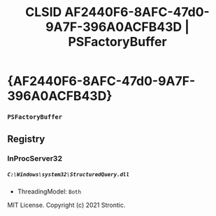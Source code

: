 ﻿---
title: "CLSID AF2440F6-8AFC-47d0-9A7F-396A0ACFB43D | PSFactoryBuffer"
excerpt: What is COM-Object CLSID AF2440F6-8AFC-47d0-9A7F-396A0ACFB43D?
---

# {AF2440F6-8AFC-47d0-9A7F-396A0ACFB43D}

### `PSFactoryBuffer`

## Registry


### InProcServer32

##### `C:\Windows\system32\StructuredQuery.dll`
* ThreadingModel: `Both`

MIT License. Copyright (c) 2021 Strontic.


